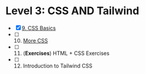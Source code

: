 # Level 3: CSS AND Tailwind

- [x] [9. CSS Basics](./9-css-basics.md)
- [ ] 10. [More CSS](./10-more-css.md)
- [ ] 11. (**Exercises**) HTML + CSS Exercises
- [ ] 12. Introduction to Tailwind CSS
